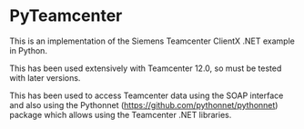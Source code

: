 # PyTeamcenter

This is an implementation of the Siemens Teamcenter ClientX .NET example in Python.

This has been used extensively with Teamcenter 12.0, so must be tested with later versions.

This has been used to access Teamcenter data using the SOAP interface and also using the Pythonnet (https://github.com/pythonnet/pythonnet) package which allows using the Teamcenter .NET libraries.

